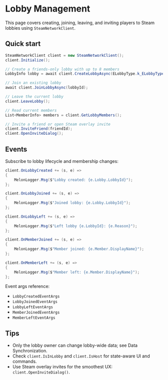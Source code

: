# Lobby Management

This page covers creating, joining, leaving, and inviting players to Steam lobbies using `SteamNetworkClient`.

## Quick start

```csharp
SteamNetworkClient client = new SteamNetworkClient();
client.Initialize();

// Create a friends-only lobby with up to 8 members
LobbyInfo lobby = await client.CreateLobbyAsync(ELobbyType.k_ELobbyTypeFriendsOnly, 8);

// Join an existing lobby
await client.JoinLobbyAsync(lobbyId);

// Leave the current lobby
client.LeaveLobby();

// Read current members
List<MemberInfo> members = client.GetLobbyMembers();

// Invite a friend or open Steam overlay invite
client.InviteFriend(friendId);
client.OpenInviteDialog();
```

## Events

Subscribe to lobby lifecycle and membership changes:

```csharp
client.OnLobbyCreated += (s, e) =>
{
    MelonLogger.Msg($"Lobby created: {e.Lobby.LobbyId}");
};

client.OnLobbyJoined += (s, e) =>
{
    MelonLogger.Msg($"Joined lobby: {e.Lobby.LobbyId}");
};

client.OnLobbyLeft += (s, e) =>
{
    MelonLogger.Msg($"Left lobby {e.LobbyId}: {e.Reason}");
};

client.OnMemberJoined += (s, e) =>
{
    MelonLogger.Msg($"Member joined: {e.Member.DisplayName}");
};

client.OnMemberLeft += (s, e) =>
{
    MelonLogger.Msg($"Member left: {e.Member.DisplayName}");
};
```

Event args reference:

- `LobbyCreatedEventArgs`
- `LobbyJoinedEventArgs`
- `LobbyLeftEventArgs`
- `MemberJoinedEventArgs`
- `MemberLeftEventArgs`

## Tips

- Only the lobby owner can change lobby-wide data; see Data Synchronization.
- Check `client.IsInLobby` and `client.IsHost` for state-aware UI and commands.
- Use Steam overlay invites for the smoothest UX: `client.OpenInviteDialog()`.


